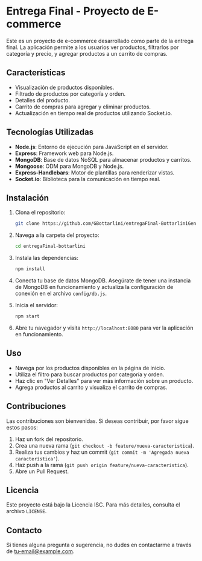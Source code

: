 # Entrega Final - Proyecto de E-commerce

Este es un proyecto de e-commerce desarrollado como parte de la entrega final. La aplicación permite a los usuarios ver productos, filtrarlos por categoría y precio, y agregar productos a un carrito de compras.

## Características

- Visualización de productos disponibles.
- Filtrado de productos por categoría y orden.
- Detalles del producto.
- Carrito de compras para agregar y eliminar productos.
- Actualización en tiempo real de productos utilizando Socket.io.

## Tecnologías Utilizadas

- **Node.js**: Entorno de ejecución para JavaScript en el servidor.
- **Express**: Framework web para Node.js.
- **MongoDB**: Base de datos NoSQL para almacenar productos y carritos.
- **Mongoose**: ODM para MongoDB y Node.js.
- **Express-Handlebars**: Motor de plantillas para renderizar vistas.
- **Socket.io**: Biblioteca para la comunicación en tiempo real.

## Instalación

1. Clona el repositorio:

   ```bash
   git clone https://github.com/GBottarlini/entregaFinal-BottarliniGenaro.git
   ```

2. Navega a la carpeta del proyecto:

   ```bash
   cd entregaFinal-bottarlini
   ```

3. Instala las dependencias:

   ```bash
   npm install
   ```

4. Conecta tu base de datos MongoDB. Asegúrate de tener una instancia de MongoDB en funcionamiento y actualiza la configuración de conexión en el archivo `config/db.js`.

5. Inicia el servidor:

   ```bash
   npm start
   ```

6. Abre tu navegador y visita `http://localhost:8080` para ver la aplicación en funcionamiento.

## Uso

- Navega por los productos disponibles en la página de inicio.
- Utiliza el filtro para buscar productos por categoría y orden.
- Haz clic en "Ver Detalles" para ver más información sobre un producto.
- Agrega productos al carrito y visualiza el carrito de compras.

## Contribuciones

Las contribuciones son bienvenidas. Si deseas contribuir, por favor sigue estos pasos:

1. Haz un fork del repositorio.
2. Crea una nueva rama (`git checkout -b feature/nueva-caracteristica`).
3. Realiza tus cambios y haz un commit (`git commit -m 'Agregada nueva característica'`).
4. Haz push a la rama (`git push origin feature/nueva-caracteristica`).
5. Abre un Pull Request.

## Licencia

Este proyecto está bajo la Licencia ISC. Para más detalles, consulta el archivo `LICENSE`.

## Contacto

Si tienes alguna pregunta o sugerencia, no dudes en contactarme a través de [tu-email@example.com](mailto:tu-email@example.com).
